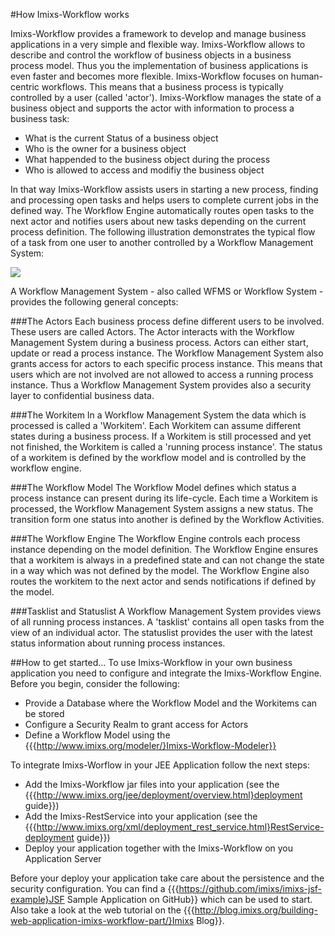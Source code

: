 #How Imixs-Workflow works

Imixs-Workflow provides a framework to develop and manage business applications in a very simple and flexible way. Imixs-Workflow allows to describe and control the workflow of business objects in a business process model. Thus you the implementation of business applications is even faster and becomes more flexible. Imixs-Workflow focuses on human-centric workflows. This means that a business process is  typically controlled by a user (called 'actor'). Imixs-Workflow manages the state of a business object and supports the actor with information to process a business task:
 
  * What is the current Status of a business object 
  * Who is the owner for a business object
  * What happended to the business object during the process
  * Who is allowed to access and modifiy the business object

In that way Imixs-Workflow assists users in starting a new process, finding and processing open tasks and helps users to complete current jobs in the defined way. The Workflow Engine automatically routes open tasks to the next actor and notifies users about new tasks depending on the current process definition. The following illustration demonstrates the typical flow of a task from one user to another controlled by a Workflow Management System:
 
<img src="./images/imixs-overview.png"  />
 
A Workflow Management System - also called WFMS or Workflow System - provides the following general concepts:
 
###The Actors
Each business process define different users to be involved. These users are called Actors. 
The Actor interacts with the Workflow Management System during a business process. 
Actors can either start, update or read a process instance. The Workflow Management System also grants access for actors to each specific process instance. This means that users which are not involved are not allowed to access a running process instance. Thus a Workflow Management System provides also a security layer to confidential business data.  
 
 
###The Workitem
In a Workflow Management System the data which is processed is called a  'Workitem'. Each Workitem can assume different states during a business process. If a Workitem is still processed and yet not finished, the Workitem is called a 'running process instance'. 
 The status of a workitem is defined by the workflow model and is controlled by the workflow engine.
 

###The Workflow Model
The Workflow Model defines which status a process instance can present during its life-cycle. Each time a Workitem  is processed, the Workflow Management System assigns a new status. The transition form one status into another  is defined by the Workflow Activities. 

###The Workflow Engine
The Workflow Engine controls each process instance depending on the model definition. The Workflow Engine  ensures that a workitem is always in a predefined state and can not change the state in a way  which was not defined by the model. The Workflow Engine also routes the workitem to the next actor  and sends notifications if defined by the model. 


###Tasklist and Statuslist
A Workflow Management System provides views of all running process instances. A 'tasklist' contains all open tasks from the view of an individual actor. The statuslist provides the user with the latest status information about running process instances.
 
 
##How to get started...
To use Imixs-Workflow in your own business application you need to configure and integrate  the Imixs-Workflow Engine. Before you begin, consider the following:
 
  * Provide a Database where the Workflow Model and the Workitems can be stored
  * Configure a Security Realm to grant access for Actors
  * Define a Workflow Model using the {{{http://www.imixs.org/modeler/}Imixs-Workflow-Modeler}} 
  
To integrate Imixs-Worflow in your JEE Application follow the next steps: 
 
  * Add the Imixs-Workflow jar files into your application (see the {{{http://www.imixs.org/jee/deployment/overview.html}deployment guide}})
  * Add the Imixs-RestService into your application (see the {{{http://www.imixs.org/xml/deployment_rest_service.html}RestService-deployment guide}})
  * Deploy your application together with the Imixs-Workflow on you Application Server

Before your deploy your application take care about the persistence and the security configuration.  You can find a {{{https://github.com/imixs/imixs-jsf-example}JSF Sample Application on GitHub}} which can be used to start. Also take a look at the web tutorial on the {{{http://blog.imixs.org/building-web-application-imixs-workflow-part/}Imixs Blog}}.

